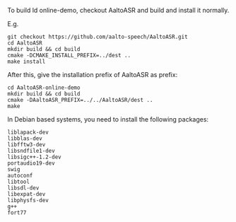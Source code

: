 To build ld online-demo, checkout AaltoASR and build and install it normally.

E.g.

    git checkout https://github.com/aalto-speech/AaltoASR.git
    cd AaltoASR
    mkdir build && cd build
    cmake -DCMAKE_INSTALL_PREFIX=../dest ..
    make install

After this, give the installation prefix of AaltoASR as prefix:

    cd AaltoASR-online-demo
    mkdir build && cd build
    cmake -DAaltoASR_PREFIX=../../AaltoASR/dest ..
    make

In Debian based systems, you need to install the following packages:
    
    liblapack-dev
    libblas-dev
    libfftw3-dev
    libsndfile1-dev
    libsigc++-1.2-dev
    portaudio19-dev
    swig
    autoconf
    libtool
    libsdl-dev
    libexpat-dev
    libphysfs-dev
    g++
    fort77
